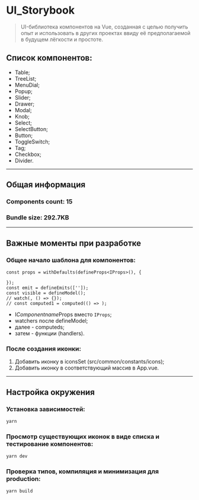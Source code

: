 # UI_Storybook

> UI-библиотека компонентов на Vue, созданная с целью получить опыт
> и использовать в других проектах ввиду её предполагаемой в будущем
> лёгкости и простоте.

## Список компонентов:
- Table;
- TreeList;
- MenuDial;
- Popup;
- Slider;
- Drawer;
- Modal;
- Knob;
- Select;
- SelectButton;
- Button;
- ToggleSwitch;
- Tag;
- Checkbox;
- Divider.

---
## Общая информация
### Components count: 15
### Bundle size: 292.7KB

---

## Важные моменты при разработке
### Общее начало шаблона для компонентов:
```  
const props = withDefaults(defineProps<IProps>(), {  
   
});    
const emit = defineEmits(['']);  
const visible = defineModel();  
// watch(, () => {});
// const computed1 = computed(() => );
```
- I*Componentname*Props вместо ```IProps```;
- watchers после defineModel;
- далее - computeds;
- затем - функции (handlers).
### После создания иконки:
1. Добавить иконку в iconsSet (src/common/constants/icons);
2. Добавить иконку в соответствующий массив в App.vue.
---
## Настройка окружения
### Установка зависимостей:
```sh
yarn
```
### Просмотр существующих иконок в виде списка и тестирование компонентов:
```sh
yarn dev
```
### Проверка типов, компиляция и минимизация для production:
```sh
yarn build
```